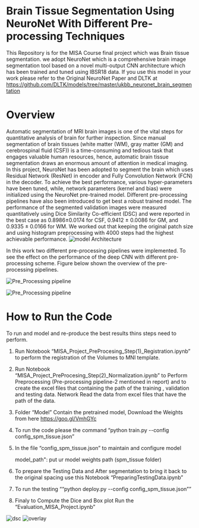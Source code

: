 # Brain Tissue Segmentation Using NeuroNet With Different Pre-processing Techniques
This Repository is for the MISA Course final project which was Brain tissue segmentation. we adopt NeuroNet which is a comprehensive brain image segmentation tool based on a novel multi-output CNN architecture which has been trained and tuned using IBSR18 data. If you use this model in your work please refer to the Original NeuroNet Paper and DLTK at https://github.com/DLTK/models/tree/master/ukbb_neuronet_brain_segmentation

# Overview
Automatic segmentation of MRI brain images is one of the vital steps for quantitative analysis of brain for further inspection. Since manual segmentation of brain tissues (white matter (WM), gray matter (GM) and cerebrospinal fluid (CSF)) is a time-consuming and tedious task that engages valuable human resources, hence,  automatic brain tissue segmentation draws an enormous amount of attention in medical imaging. In this project, NeuroNet has been adopted to segment the brain which uses Residual Network (ResNet) in encoder and Fully Convolution Network (FCN) in the decoder. To achieve the best performance, various hyper-parameters have been tuned, while, network parameters (kernel and bias) were initialized using the NeuroNet pre-trained model. Different pre-processing pipelines have also been introduced to get best a robust trained model. The performance of the segmented validation images were measured quantitatively using Dice Similarity Co-efficient (DSC) and were reported in the best case as 0.8986±0.0174 for CSF, 0.9412 ± 0.0086 for GM, and 0.9335 ± 0.0166 for WM. We worked out that keeping the original patch size and using histogram preprocessing with 4000 steps had the highest achievable performance.
![model Architecture](https://github.com/fitushar/Brain-Tissue-Segmentation-Using-Deep-Learning-Pipeline-NeuroNet/blob/master/Images/architecture.PNG)

In this work two different pre-processing pipelines were implemented. To see the effect on the performance of the deep CNN with different pre-processing scheme. Figure  below shown the overview of the pre-processing pipelines.

![Pre_Processing pipeline](https://github.com/fitushar/Brain-Tissue-Segmentation-Using-Deep-Learning-Pipeline-NeuroNet/blob/master/Images/Preprocessing_pipelines.PNG)

![Pre_Processing pipeline](https://github.com/fitushar/Brain-Tissue-Segmentation-Using-Deep-Learning-Pipeline-NeuroNet/blob/master/Images/example_preprpcessed.png)

# How to Run the Code
To run and model and re-produce the best results thins steps need to perform.

1.	Run Notebook “MISA_Project_PreProcesing_Step(1)_Registration.ipynb” to perform the registration of the Volumes to MNI template.
2.	Run Notebook “MISA_Project_PreProcesing_Step(2)_Normalization.ipynb” to Perform Preprocessing (Pre-processing pipeline-2 mentioned in report) and to create the excel files that containing the path of the training , validation and testing data. Network Read the data from excel files that have the path of the data.
3.	Folder “Model” Contain the pretrained model, Download the Weights from here https://goo.gl/VmhGYc
4.	To run the code please the command “python train.py --config config_spm_tissue.json”
5.	In the file “config_spm_tissue.json” to maintain and configure model

      model_path": put ur model weights path (spm_tissue folder)

6.	To prepare the Testing Data and After segmentation to bring it back to the original spacing use this Notebook “PreparingTestingData.ipynb”
7.	To run the testing ““python deploy.py --config config_spm_tissue.json””
8.	Finaly to Compute the Dice and Box plot Run the “Evaluation_MISA_Project.ipynb”


![dsc](https://github.com/fitushar/Brain-Tissue-Segmentation-Using-Deep-Learning-Pipeline-NeuroNet/blob/master/Images/5_2.png)
![overlay](https://github.com/fitushar/Brain-Tissue-Segmentation-Using-Deep-Learning-Pipeline-NeuroNet/blob/master/Images/overlay_val14.png)


